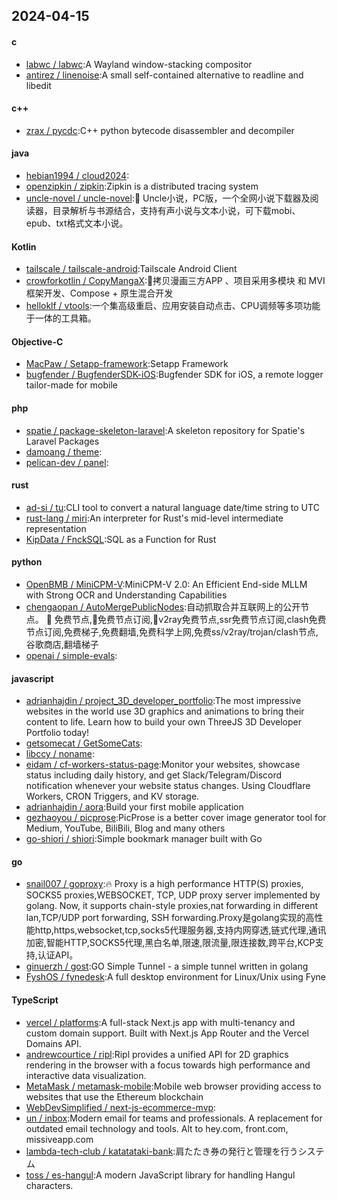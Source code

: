 ## 2024-04-15
#### c
* [labwc / labwc](https://github.com/labwc/labwc):A Wayland window-stacking compositor
* [antirez / linenoise](https://github.com/antirez/linenoise):A small self-contained alternative to readline and libedit
#### c++
* [zrax / pycdc](https://github.com/zrax/pycdc):C++ python bytecode disassembler and decompiler
#### java
* [hebian1994 / cloud2024](https://github.com/hebian1994/cloud2024):
* [openzipkin / zipkin](https://github.com/openzipkin/zipkin):Zipkin is a distributed tracing system
* [uncle-novel / uncle-novel](https://github.com/uncle-novel/uncle-novel):📖 Uncle小说，PC版，一个全网小说下载器及阅读器，目录解析与书源结合，支持有声小说与文本小说，可下载mobi、epub、txt格式文本小说。
#### Kotlin
* [tailscale / tailscale-android](https://github.com/tailscale/tailscale-android):Tailscale Android Client
* [crowforkotlin / CopyMangaX](https://github.com/crowforkotlin/CopyMangaX):🚀拷贝漫画三方APP 、项目采用多模块 和 MVI框架开发、Compose + 原生混合开发
* [helloklf / vtools](https://github.com/helloklf/vtools):一个集高级重启、应用安装自动点击、CPU调频等多项功能于一体的工具箱。
#### Objective-C
* [MacPaw / Setapp-framework](https://github.com/MacPaw/Setapp-framework):Setapp Framework
* [bugfender / BugfenderSDK-iOS](https://github.com/bugfender/BugfenderSDK-iOS):Bugfender SDK for iOS, a remote logger tailor-made for mobile
#### php
* [spatie / package-skeleton-laravel](https://github.com/spatie/package-skeleton-laravel):A skeleton repository for Spatie's Laravel Packages
* [damoang / theme](https://github.com/damoang/theme):
* [pelican-dev / panel](https://github.com/pelican-dev/panel):
#### rust
* [ad-si / tu](https://github.com/ad-si/tu):CLI tool to convert a natural language date/time string to UTC
* [rust-lang / miri](https://github.com/rust-lang/miri):An interpreter for Rust's mid-level intermediate representation
* [KipData / FnckSQL](https://github.com/KipData/FnckSQL):SQL as a Function for Rust
#### python
* [OpenBMB / MiniCPM-V](https://github.com/OpenBMB/MiniCPM-V):MiniCPM-V 2.0: An Efficient End-side MLLM with Strong OCR and Understanding Capabilities
* [chengaopan / AutoMergePublicNodes](https://github.com/chengaopan/AutoMergePublicNodes):自动抓取合并互联网上的公开节点。 🚀 免费节点,🚀免费节点订阅,🚀v2ray免费节点,ssr免费节点订阅,clash免费节点订阅,免费梯子,免费翻墙,免费科学上网,免费ss/v2ray/trojan/clash节点,谷歌商店,翻墙梯子
* [openai / simple-evals](https://github.com/openai/simple-evals):
#### javascript
* [adrianhajdin / project_3D_developer_portfolio](https://github.com/adrianhajdin/project_3D_developer_portfolio):The most impressive websites in the world use 3D graphics and animations to bring their content to life. Learn how to build your own ThreeJS 3D Developer Portfolio today!
* [getsomecat / GetSomeCats](https://github.com/getsomecat/GetSomeCats):
* [libccy / noname](https://github.com/libccy/noname):
* [eidam / cf-workers-status-page](https://github.com/eidam/cf-workers-status-page):Monitor your websites, showcase status including daily history, and get Slack/Telegram/Discord notification whenever your website status changes. Using Cloudflare Workers, CRON Triggers, and KV storage.
* [adrianhajdin / aora](https://github.com/adrianhajdin/aora):Build your first mobile application
* [gezhaoyou / picprose](https://github.com/gezhaoyou/picprose):PicProse is a better cover image generator tool for Medium, YouTube, BiliBili, Blog and many others
* [go-shiori / shiori](https://github.com/go-shiori/shiori):Simple bookmark manager built with Go
#### go
* [snail007 / goproxy](https://github.com/snail007/goproxy):🔥 Proxy is a high performance HTTP(S) proxies, SOCKS5 proxies,WEBSOCKET, TCP, UDP proxy server implemented by golang. Now, it supports chain-style proxies,nat forwarding in different lan,TCP/UDP port forwarding, SSH forwarding.Proxy是golang实现的高性能http,https,websocket,tcp,socks5代理服务器,支持内网穿透,链式代理,通讯加密,智能HTTP,SOCKS5代理,黑白名单,限速,限流量,限连接数,跨平台,KCP支持,认证API。
* [ginuerzh / gost](https://github.com/ginuerzh/gost):GO Simple Tunnel - a simple tunnel written in golang
* [FyshOS / fynedesk](https://github.com/FyshOS/fynedesk):A full desktop environment for Linux/Unix using Fyne
#### TypeScript
* [vercel / platforms](https://github.com/vercel/platforms):A full-stack Next.js app with multi-tenancy and custom domain support. Built with Next.js App Router and the Vercel Domains API.
* [andrewcourtice / ripl](https://github.com/andrewcourtice/ripl):Ripl provides a unified API for 2D graphics rendering in the browser with a focus towards high performance and interactive data visualization.
* [MetaMask / metamask-mobile](https://github.com/MetaMask/metamask-mobile):Mobile web browser providing access to websites that use the Ethereum blockchain
* [WebDevSimplified / next-js-ecommerce-mvp](https://github.com/WebDevSimplified/next-js-ecommerce-mvp):
* [un / inbox](https://github.com/un/inbox):Modern email for teams and professionals. A replacement for outdated email technology and tools. Alt to hey.com, front.com, missiveapp.com
* [lambda-tech-club / katatataki-bank](https://github.com/lambda-tech-club/katatataki-bank):肩たたき券の発行と管理を行うシステム
* [toss / es-hangul](https://github.com/toss/es-hangul):A modern JavaScript library for handling Hangul characters.
